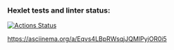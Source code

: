 ### Hexlet tests and linter status:
[![Actions Status](https://github.com/Khabar7/python-project-lvl1/workflows/hexlet-check/badge.svg)](https://github.com/Khabar7/python-project-lvl1/actions)

https://asciinema.org/a/Eqvs4LBpRWsqjJQMlPyjOR0i5
